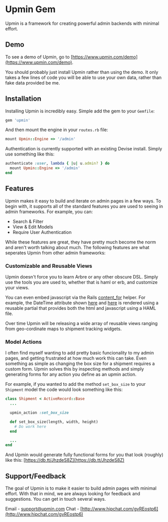 # Upmin Gem

Upmin is a framework for creating powerful admin backends with minimal effort.


## Demo

To see a demo of Upmin, go to [https://www.upmin.com/demo](https://www.upmin.com/demo).

You should probably just install Upmin rather than using the demo. It only takes a few lines of code you will be able to use your own data, rather than fake data provided be me.


## Installation

Installing Upmin is incredibly easy. Simple add the gem to your `Gemfile`:

```ruby
gem 'upmin'
```

And then mount the engine in your `routes.rb` file:

```ruby
mount Upmin::Engine => '/admin'
```

Authentication is currently supported with an existing Devise install. Simply use something like this:

```ruby
authenticate :user, lambda { |u| u.admin? } do
  mount Upmin::Engine => '/admin'
end
```


## Features

Upmin makes it easy to build and iterate on admin pages in a few ways. To begin with, it supports all of the standard features you are used to seeing in admin frameworks. For example, you can:

- Search & Filter
- View & Edit Models
- Require User Authentication

While these features are great, they have pretty much become the norm and aren't worth talking about much. The following features are what seperates Upmin from other admin frameworks:


### Customizable and Reusable Views

Upmin doesn't force you to learn Arbre or any other obscure DSL. Simply use the tools you are used to, whether that is haml or erb, and customize your views.

You can even embed javascript via the Rails [content_for](http://api.rubyonrails.org/classes/ActionView/Helpers/CaptureHelper.html#method-i-content_for) helper. For example, the DateTime attribute shown [here](https://db.tt/0IHCE330) and [here](https://db.tt/7auKD5nB) is rendered using a reusable partial that provides both the html and javascript using a HAML file.

Over time Upmin will be releasing a wide array of reusable views ranging from geo-cordinate maps to shipment tracking widgets.


### Model Actions

I often find myself wanting to add pretty basic funcionality to my admin pages, and getting frustrated at how much work this can take. Even something as simple as changing the box size for a shipment requires a custom form. Upmin solves this by inspecting methods and simply generating forms for any action you define as an upmin action.

For example, if you wanted to add the method `set_box_size` to your `Shipment` model the code would look something like this:

```ruby
class Shipment < ActiveRecord::Base
  ...

  upmin_action :set_box_size

  def set_box_size(length, width, height)
    # Do work here
  end

  ...
end
```

And Upmin would generate fully functional forms for you that look (roughly) like this: [https://db.tt/JhzdeS8Z](https://db.tt/JhzdeS8Z)


## Support/Feedback

The goal of Upmin is to make it easier to build admin pages with minimal effort. With that in mind, we are always looking for feedback and suggestions. You can get in touch several ways.

Email - [support@upmin.com](support@upmin.com)
Chat - [http://www.hipchat.com/gvREostp6](http://www.hipchat.com/gvREostp6)

